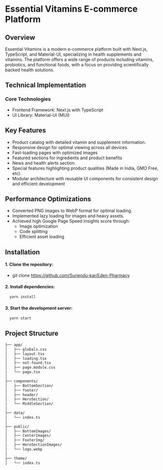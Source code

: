# Essential Vitamins E-commerce Platform

## Overview

Essential Vitamins is a modern e-commerce platform built with Next.js, TypeScript, and Material-UI, specializing in health supplements and vitamins. The platform offers a wide range of products including vitamins, probiotics, and functional foods, with a focus on providing scientifically backed health solutions.

## Technical Implementation

### Core Technologies

- Frontend Framework: Next.js with TypeScript
- UI Library: Material-UI (MUI)

## Key Features

- Product catalog with detailed vitamin and supplement information.
- Responsive design for optimal viewing across all devices.
- Fast-loading pages with optimized images
- Featured sections for ingredients and product benefits
- News and health alerts section.
- Special features highlighting product qualities (Made in India, GMO Free, etc).
- Modular architecture with reusable UI components for consistent design and efficient development

## Performance Optimizations

- Converted PNG images to WebP format for optimal loading.
- Implemented lazy loading for images and heavy assets.
- Achieved high Google Page Speed Insights score through:
  - Image optimization
  - Code splitting
  - Efficient asset loading

## Installation

#### 1. Clone the repository:

- git clone https://github.com/Surjendu-kar/Eden-Pharmacy

#### 2. Install dependencies:

```bash
  yarn install
```

#### 3. Start the development server:

```bash
  yarn start
```

## Project Structure

```bash
├── app/
│   ├── globals.css
│   ├── layout.tsx
│   ├── loading.tsx
│   ├── not-found.tsx
│   ├── page.module.css
│   └── page.tsx
│
├── components/
│   ├── BottomSection/
│   ├── footer/
│   ├── header/
│   ├── HeroSection/
│   └── MiddleSection/
│
├── data/
│   └── index.ts
│
├── public/
│   ├── BottomImages/
│   ├── CenterImages/
│   ├── FooterImg/
│   ├── HeroSectionImages/
│   └── logo.webp
│
├── theme/
│   └── index.ts
```
